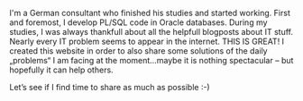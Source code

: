 I'm a German consultant who finished his studies and started working. First and foremost, I develop PL/SQL code in Oracle databases. During my studies, I was always thankfull about all the helpfull blogposts about IT stuff. Nearly every IT problem seems to appear in the internet. THIS IS GREAT! I created this website in order to also share some solutions of the daily „problems“ I am facing at the moment…maybe it is nothing spectacular – but hopefully it can help others.

Let’s see if I find time to share as much as possible :-)
